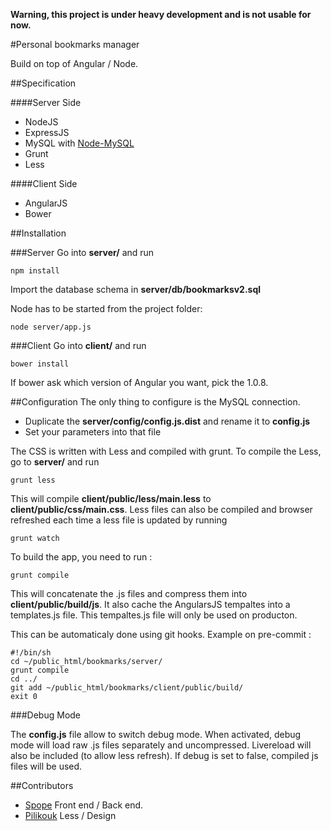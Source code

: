 **Warning, this project is under heavy development and is not usable for now.**

#Personal bookmarks manager

Build on top of Angular / Node.

##Specification

####Server Side
* NodeJS
* ExpressJS
* MySQL with [Node-MySQL](https://github.com/felixge/node-mysql)
* Grunt
* Less

####Client Side
* AngularJS
* Bower


##Installation

###Server
Go into **server/** and run

    npm install

Import the database schema in **server/db/bookmarksv2.sql**

Node has to be started from the project folder:

    node server/app.js


###Client
Go into **client/** and run

    bower install

If bower ask which version of Angular you want, pick the 1.0.8.

##Configuration
The only thing to configure is the MySQL connection.

* Duplicate the **server/config/config.js.dist** and rename it to **config.js**
* Set your parameters into that file

The CSS is written with Less and compiled with grunt. To compile the Less, go to **server/** and run

    grunt less

This will compile **client/public/less/main.less** to **client/public/css/main.css**.
Less files can also be compiled and browser refreshed each time a less file is updated by running

    grunt watch

To build the app, you need to run :

	grunt compile

This will concatenate the .js files and compress them into **client/public/build/js**. It also cache the AngularsJS tempaltes into a templates.js file. This tempaltes.js file will only be used on producton.

This can be automaticaly done using git hooks. Example on pre-commit :

    #!/bin/sh
    cd ~/public_html/bookmarks/server/
    grunt compile
    cd ../
    git add ~/public_html/bookmarks/client/public/build/
    exit 0

###Debug Mode

The **config.js** file allow to switch debug mode.
When activated, debug mode will load raw .js files separately and uncompressed. Livereload will also be included (to allow less refresh).
If debug is set to false, compiled js files will be used.

##Contributors
* [Spope](https://github.com/Spope) Front end / Back end.
* [Pilikouk](http://pilikouk.fr/) Less / Design

